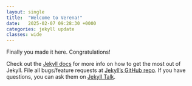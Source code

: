```yaml
---
layout: single
title:  "Welcome to Verena!"
date:   2025-02-07 09:28:30 +0000
categories: jekyll update
classes: wide
---
```


Finally you made it here. Congratulations!

Check out the [Jekyll docs][jekyll-docs] for more info on how to get the most out of Jekyll. File all bugs/feature requests at [Jekyll’s GitHub repo][jekyll-gh]. If you have questions, you can ask them on [Jekyll Talk][jekyll-talk].

[jekyll-docs]: https://jekyllrb.com/docs/home
[jekyll-gh]:   https://github.com/jekyll/jekyll
[jekyll-talk]: https://talk.jekyllrb.com/
